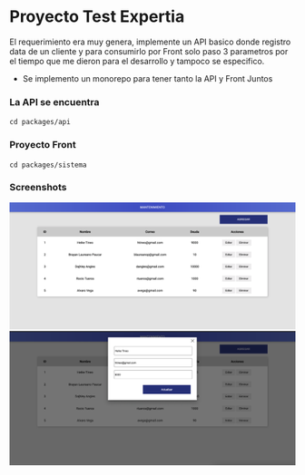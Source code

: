# Proyecto Test Expertia
El requerimiento era muy genera, implemente un API basico donde registro data de un cliente y para consumirlo por Front solo paso 3 parametros por el tiempo que me dieron para el desarrollo y tampoco se especifico.

- Se implemento un monorepo para tener tanto la API y Front Juntos

### La API se encuentra 

```
cd packages/api
```
### Proyecto Front

```
cd packages/sistema
```

### Screenshots

![Vista principal](packages/sistema/src/assets/resultado@2x.png)
![Vista principal](packages/sistema/src/assets/edicion@2x.png)
